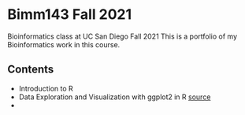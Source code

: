 # Bimm143 Fall 2021
Bioinformatics class at UC San Diego Fall 2021
This is a portfolio of my Bioinformatics work in this course.

## Contents
- Introduction to R
- Data Exploration and Visualization with ggplot2 in R [source](https://github.com/AnuChaparala/Bimm143/blob/main/class05/class05.R)
-

